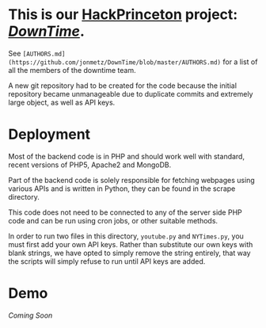 # This is our [HackPrinceton](http://hackprinceton.com/) project: *[DownTime](http://www.hackerleague.org/hackathons/hackprinceton-fall-2013/hacks/downtime)*.

See ```[AUTHORS.md](https://github.com/jonmetz/DownTime/blob/master/AUTHORS.md)``` for a list of all the members of the downtime team.

A new git repository had to be created for the code because the initial repository became unmanageable due to duplicate commits and extremely large object, as well as API keys.

# Deployment

Most of the backend code is in PHP and should work well with standard, recent versions of PHP5, Apache2 and MongoDB.

Part of the backend code is solely responsible for fetching webpages using various APIs and is written in Python, they can be found in the scrape directory.

This code does not need to be connected to any of the server side PHP code and can be run using cron jobs, or other suitable methods.

In order to run two files in this directory, ```youtube.py``` and ```NYTimes.py```, you must first add your own API keys. Rather than substitute our own keys with blank strings, we have opted to simply remove the string entirely, that way the scripts will simply refuse to run until API keys are added.

# Demo

*Coming Soon*

